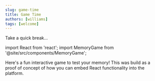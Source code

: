 ```yaml
---
slug: game-time
title: Game Time
authors: [williams]
tags: [welcome]
---
```


Take a quick break...

<!-- truncate -->

import React from 'react';
import MemoryGame from '@site/src/components/MemoryGame';

Here's a fun interactive game to test your memory! This was build as a proof of concept of how you can embed React functionality into the platform.

<MemoryGame />

